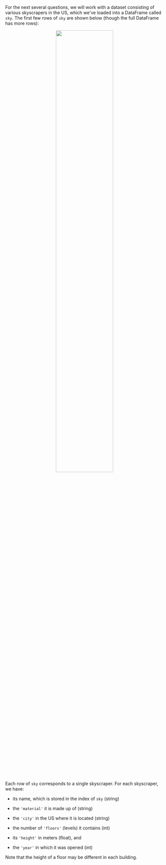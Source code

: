 For the next several questions, we will work with a dataset consisting of various skyscrapers in the US, which we've loaded into a DataFrame called `sky`. The first few rows of `sky` are shown below (though the full DataFrame has more rows):

<center><img src='../assets/images/wi22-midterm/sky.png' width=60%></center>

<p>&nbsp;</p>

Each row of `sky` corresponds to a single skyscraper. For each skyscraper, we have:

* its name, which is stored in the index of `sky` (string)

* the `'material'` it is made up of (string)

* the `'city'` in the US where it is located (string)

* the number of `'floors'` (levels) it contains (int)

* its `'height'` in meters (float), and 

* the `'year'` in which it was opened (int)

Note that the height of a floor may be different in each building.